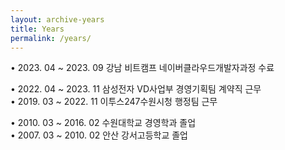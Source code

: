 ```yaml
---
layout: archive-years
title: Years
permalink: /years/
---
```


• 2023. 04 ~ 2023. 09 강남 비트캠프 네이버클라우드개발자과정 수료  
  
• 2022. 04 ~ 2023. 11 삼성전자 VD사업부 경영기획팀 계약직 근무  
• 2019. 03 ~ 2022. 11 이투스247수원시청 행정팀 근무  

• 2010. 03 ~ 2016. 02 수원대학교 경영학과 졸업  
• 2007. 03 ~ 2010. 02 안산 강서고등학교 졸업  
  

